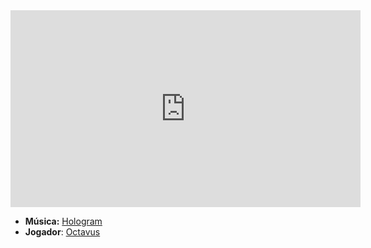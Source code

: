 <iframe width="560" height="315" src="https://www.youtube.com/embed/YJDtIoCdpVk?si=ExPwiPuGy94Oo4H0" title="YouTube video player" frameborder="0" allow="accelerometer; autoplay; clipboard-write; encrypted-media; gyroscope; picture-in-picture; web-share" referrerpolicy="strict-origin-when-cross-origin" allowfullscreen></iframe>

- **Música:** [Hologram](../Músicas/Hologram.md)
- **Jogador**: [Octavus](../Membros/Octavus.md)
